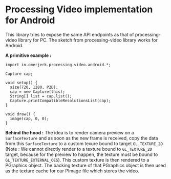# Processing Video implementation for Android
This library tries to expose the same API endpoints as that of processing-video library for PC. The sketch from processing-video library works for Android.

**A primitive example :**
```
import in.omerjerk.processing.video.android.*;

Capture cap;

void setup() {
  size(720, 1280, P2D);
  cap = new Capture(this);
  String[] list = cap.list();
  Capture.printCompatibleResolutionsList(cap);
}

void draw() {
  image(cap, 0, 0);
}
```

**Behind the hood :**
The idea is to render camera preview on a `SurfaceTexture` and as soon as the new frame is received, copy the data from this `SurfaceTexture` to a custom texure bound to target `GL_TEXTURE_2D` (Note : We cannot directly render to a texture bound to `GL_TEXTURE_2D` target, because for the preview to happen, the texture must be bound to `GL_TEXTURE_EXTERNAL_OES`). This custom texture is then rendered to a PGraphics object. The backing texture of that PGraphics object is then used as the texture cache for our PImage file which stores the video.

